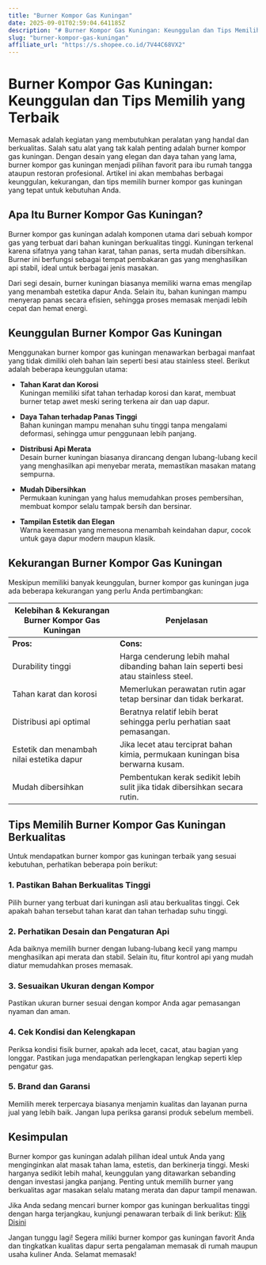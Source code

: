 ```yaml
---
title: "Burner Kompor Gas Kuningan"
date: 2025-09-01T02:59:04.641185Z
description: "# Burner Kompor Gas Kuningan: Keunggulan dan Tips Memilih yang Terbaik..."
slug: "burner-kompor-gas-kuningan"
affiliate_url: "https://s.shopee.co.id/7V44C68VX2"
---
```

# Burner Kompor Gas Kuningan: Keunggulan dan Tips Memilih yang Terbaik

Memasak adalah kegiatan yang membutuhkan peralatan yang handal dan berkualitas. Salah satu alat yang tak kalah penting adalah burner kompor gas kuningan. Dengan desain yang elegan dan daya tahan yang lama, burner kompor gas kuningan menjadi pilihan favorit para ibu rumah tangga ataupun restoran profesional. Artikel ini akan membahas berbagai keunggulan, kekurangan, dan tips memilih burner kompor gas kuningan yang tepat untuk kebutuhan Anda.

## Apa Itu Burner Kompor Gas Kuningan?

Burner kompor gas kuningan adalah komponen utama dari sebuah kompor gas yang terbuat dari bahan kuningan berkualitas tinggi. Kuningan terkenal karena sifatnya yang tahan karat, tahan panas, serta mudah dibersihkan. Burner ini berfungsi sebagai tempat pembakaran gas yang menghasilkan api stabil, ideal untuk berbagai jenis masakan.

Dari segi desain, burner kuningan biasanya memiliki warna emas mengilap yang menambah estetika dapur Anda. Selain itu, bahan kuningan mampu menyerap panas secara efisien, sehingga proses memasak menjadi lebih cepat dan hemat energi.

## Keunggulan Burner Kompor Gas Kuningan

Menggunakan burner kompor gas kuningan menawarkan berbagai manfaat yang tidak dimiliki oleh bahan lain seperti besi atau stainless steel. Berikut adalah beberapa keunggulan utama:

- **Tahan Karat dan Korosi**  
Kuningan memiliki sifat tahan terhadap korosi dan karat, membuat burner tetap awet meski sering terkena air dan uap dapur.

- **Daya Tahan terhadap Panas Tinggi**  
Bahan kuningan mampu menahan suhu tinggi tanpa mengalami deformasi, sehingga umur penggunaan lebih panjang.

- **Distribusi Api Merata**  
Desain burner kuningan biasanya dirancang dengan lubang-lubang kecil yang menghasilkan api menyebar merata, memastikan masakan matang sempurna.

- **Mudah Dibersihkan**  
Permukaan kuningan yang halus memudahkan proses pembersihan, membuat kompor selalu tampak bersih dan bersinar.

- **Tampilan Estetik dan Elegan**  
Warna keemasan yang memesona menambah keindahan dapur, cocok untuk gaya dapur modern maupun klasik.

## Kekurangan Burner Kompor Gas Kuningan

Meskipun memiliki banyak keunggulan, burner kompor gas kuningan juga ada beberapa kekurangan yang perlu Anda pertimbangkan:

| **Kelebihan & Kekurangan Burner Kompor Gas Kuningan** | **Penjelasan**                                                                             |
|-------------------------------------------------------|--------------------------------------------------------------------------------------------|
| **Pros:**                                             | **Cons:**                                                                                |
| Durability tinggi                                    | Harga cenderung lebih mahal dibanding bahan lain seperti besi atau stainless steel.     |
| Tahan karat dan korosi                                | Memerlukan perawatan rutin agar tetap bersinar dan tidak berkarat.                     |
| Distribusi api optimal                                | Beratnya relatif lebih berat sehingga perlu perhatian saat pemasangan.                |
| Estetik dan menambah nilai estetika dapur            | Jika lecet atau terciprat bahan kimia, permukaan kuningan bisa berwarna kusam.         |
| Mudah dibersihkan                                    | Pembentukan kerak sedikit lebih sulit jika tidak dibersihkan secara rutin.             |

## Tips Memilih Burner Kompor Gas Kuningan Berkualitas

Untuk mendapatkan burner kompor gas kuningan terbaik yang sesuai kebutuhan, perhatikan beberapa poin berikut:

### 1. Pastikan Bahan Berkualitas Tinggi
Pilih burner yang terbuat dari kuningan asli atau berkualitas tinggi. Cek apakah bahan tersebut tahan karat dan tahan terhadap suhu tinggi.

### 2. Perhatikan Desain dan Pengaturan Api
Ada baiknya memilih burner dengan lubang-lubang kecil yang mampu menghasilkan api merata dan stabil. Selain itu, fitur kontrol api yang mudah diatur memudahkan proses memasak.

### 3. Sesuaikan Ukuran dengan Kompor
Pastikan ukuran burner sesuai dengan kompor Anda agar pemasangan nyaman dan aman.

### 4. Cek Kondisi dan Kelengkapan
Periksa kondisi fisik burner, apakah ada lecet, cacat, atau bagian yang longgar. Pastikan juga mendapatkan perlengkapan lengkap seperti klep pengatur gas.

### 5. Brand dan Garansi
Memilih merek terpercaya biasanya menjamin kualitas dan layanan purna jual yang lebih baik. Jangan lupa periksa garansi produk sebelum membeli.

## Kesimpulan

Burner kompor gas kuningan adalah pilihan ideal untuk Anda yang menginginkan alat masak tahan lama, estetis, dan berkinerja tinggi. Meski harganya sedikit lebih mahal, keunggulan yang ditawarkan sebanding dengan investasi jangka panjang. Penting untuk memilih burner yang berkualitas agar masakan selalu matang merata dan dapur tampil menawan.

Jika Anda sedang mencari burner kompor gas kuningan berkualitas tinggi dengan harga terjangkau, kunjungi penawaran terbaik di link berikut: [Klik Disini](https://s.shopee.co.id/7V44C68VX2)

Jangan tunggu lagi! Segera miliki burner kompor gas kuningan favorit Anda dan tingkatkan kualitas dapur serta pengalaman memasak di rumah maupun usaha kuliner Anda. Selamat memasak!